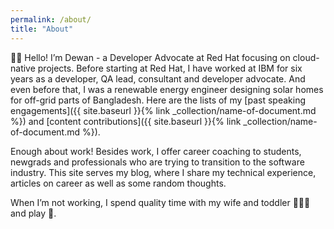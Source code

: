 ```yaml
---
permalink: /about/
title: "About"
---
```


👋🏽 Hello! I’m Dewan - a Developer Advocate at Red Hat focusing on cloud-native projects. Before starting at Red Hat, I have worked at IBM for six years as a developer, QA lead, consultant and developer advocate. And even before that, I was a renewable energy engineer designing solar homes for off-grid parts of Bangladesh. Here are the lists of my [past speaking engagements]({{ site.baseurl }}{% link _collection/name-of-document.md %}) and [content contributions]({{ site.baseurl }}{% link _collection/name-of-document.md %}). 

Enough about work! Besides work, I offer career coaching to students, newgrads and professionals who are trying to transition to the software industry. This site serves my blog, where I share my technical experience, articles on career as well as some random thoughts. 

When I’m not working, I spend quality time with my wife and toddler 👨‍👩‍👦 and play 🎱.
